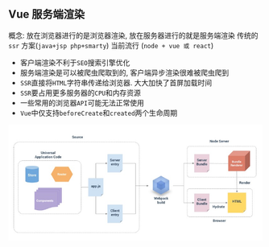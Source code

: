 ## Vue 服务端渲染

概念: 放在浏览器进行的是浏览器渲染, 放在服务器进行的就是服务端渲染
传统的 `ssr` 方案(`java+jsp php+smarty`)
当前流行 (`node + vue 或 react`)

- 客户端渲染不利于`SEO`搜索引擎优化
- 服务端渲染是可以被爬虫爬取到的, 客户端异步渲染很难被爬虫爬到
- `SSR`直接将`HTML`字符串传递给浏览器. 大大加快了首屏加载时间
- `SSR`要占用更多服务器的`CPU`和内存资源
- 一些常用的浏览器`API`可能无法正常使用
- `Vue`中仅支持`beforeCreate`和`created`两个生命周期

![](./ssr.png)
